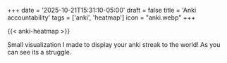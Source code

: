 +++
date = '2025-10-21T15:31:10-05:00'
draft = false
title = 'Anki accountability'
tags = ['anki', 'heatmap']
icon = "anki.webp"
+++

{{< anki-heatmap >}}

Small visualization I made to display your anki streak to the world! As you can see its a struggle.

